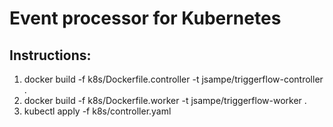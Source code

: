 # Event processor for Kubernetes
## Instructions:

1.  docker build -f k8s/Dockerfile.controller -t jsampe/triggerflow-controller .
2.  docker build -f k8s/Dockerfile.worker -t jsampe/triggerflow-worker .
3.  kubectl apply -f k8s/controller.yaml